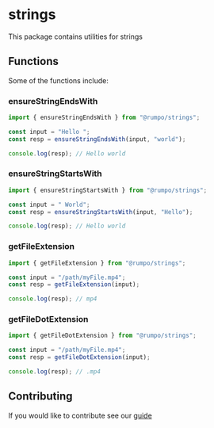 # strings

This package contains utilities for strings

## Functions

Some of the functions include:

### ensureStringEndsWith

```ts
import { ensureStringEndsWith } from "@rumpo/strings";

const input = "Hello ";
const resp = ensureStringEndsWith(input, "world");

console.log(resp); // Hello world
```

### ensureStringStartsWith

```ts
import { ensureStringStartsWith } from "@rumpo/strings";

const input = " World";
const resp = ensureStringStartsWith(input, "Hello");

console.log(resp); // Hello world
```

### getFileExtension

```ts
import { getFileExtension } from "@rumpo/strings";

const input = "/path/myFile.mp4";
const resp = getFileExtension(input);

console.log(resp); // mp4
```

### getFileDotExtension

```ts
import { getFileDotExtension } from "@rumpo/strings";

const input = "/path/myFile.mp4";
const resp = getFileDotExtension(input);

console.log(resp); // .mp4
```

## Contributing

If you would like to contribute see our
[guide](https://github.com/rmalcomber/rumpo_std/blob/main/README.md)
